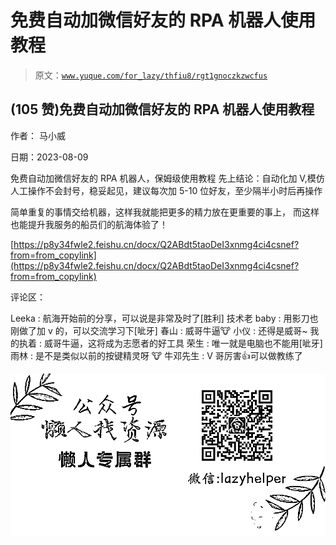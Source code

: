 # 免费自动加微信好友的 RPA 机器人使用教程

> 原文：[`www.yuque.com/for_lazy/thfiu8/rgt1gnoczkzwcfus`](https://www.yuque.com/for_lazy/thfiu8/rgt1gnoczkzwcfus)



## (105 赞)免费自动加微信好友的 RPA 机器人使用教程 

作者： 马小威 

日期：2023-08-09 

免费自动加微信好友的 RPA 机器人，保姆级使用教程 先上结论：自动化加 V,模仿人工操作不会封号，稳妥起见，建议每次加 5-10 位好友，至少隔半小时后再操作 

简单重复的事情交给机器，这样我就能把更多的精力放在更重要的事上， 而这样也能提升我服务的船员们的航海体验了！ 

[https://p8y34fwle2.feishu.cn/docx/Q2ABdt5taoDeI3xnmg4ci4csnef?from=from_copylink](https://p8y34fwle2.feishu.cn/docx/Q2ABdt5taoDeI3xnmg4ci4csnef?from=from_copylink) 

评论区： 

Leeka : 航海开始前的分享，可以说是非常及时了[胜利] 技术老 baby : 用影刀也刚做了加 v 的，可以交流学习下[呲牙] 春山 : 威哥牛逼🐮 小仪 : 还得是威哥~ 我的执着 : 威哥牛逼，这将成为志愿者的好工具 荣生 : 唯一就是电脑也不能用[呲牙] 雨林 : 是不是类似以前的按键精灵呀 🐮 牛邓先生 : V 哥厉害👍可以做教练了 

![](img/894d30a529e7c37bcd3392323c99941c.png)  